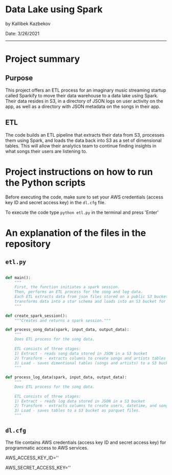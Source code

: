# Data Lake using Spark

by Kallibek Kazbekov

Date: 3/26/2021

---
# Project summary

## Purpose

This project offers an ETL process for an imaginary music streaming startup called Sparkify to move their data warehouse to a data lake using Spark. Their data resides in S3, in a directory of JSON logs on user activity on the app, as well as a directory with JSON metadata on the songs in their app.

## ETL

The code builds an ETL pipeline that extracts their data from S3, processes them using Spark, and loads the data back into S3 as a set of dimensional tables. This will allow their analytics team to continue finding insights in what songs their users are listening to.

# Project instructions on how to run the Python scripts

Before executing the code, make sure to set your AWS credentials (access key ID  and secret access key) in the `dl.cfg` file.

To execute the code type `python etl.py` in the terminal and press 'Enter'

# An explanation of the files in the repository

## `etl.py`

```python

def main():
    """
    First, the function initiates a spark session.
    Then, performs an ETL process for the song and log data.
    Each ETL extracts data from json files stored on a public S3 bucket, 
    transforms data into a star schema and loads into an S3 bucket for analytics purposes. 
    """
    
def create_spark_session():
    """Creates and returns a spark session."""

def process_song_data(spark, input_data, output_data):
    """
    Does ETL process for the song data.
    
    ETL consists of three stages:
    1) Extract - reads song data stored in JSON in a S3 bucket 
    2) Transform - extracts columns to create songs and artists tables
    3) Load - saves dimentional tables (songs and artists) to a S3 bucket as parquet files. 
    """
    
def process_log_data(spark, input_data, output_data):
    """
    Does ETL process for the song data.
    
    ETL consists of three stages:
    1) Extract - reads log data stored in JSON in a S3 bucket 
    2) Transform - extracts columns to create users, datetime, and songplays tables
    3) Load - saves tables to a S3 bucket as parquet files. 
    """
```    
## `dl.cfg`

The file contains AWS credentials (access key ID  and secret access key) for programmatic access to AWS services.

AWS_ACCESS_KEY_ID=''

AWS_SECRET_ACCESS_KEY=''
